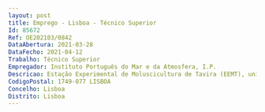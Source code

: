 ```yaml
--- 
layout: post
title: Emprego - Lisboa - Técnico Superior
Id: 85672
Ref: OE202103/0842
DataAbertura: 2021-03-28
DataFecho: 2021-04-12
Trabalho: Técnico Superior
Empregador: Instituto Português do Mar e da Atmosfera, I.P.
Descricao: Estação Experimental de Moluscicultura de Tavira (EEMT), unidade dedicada à investigação da produção de invertebrados marinhos. De harmonia com o Despacho n.º 7922 2020, de 13 de agosto, que aprovou o Regulamento Interno do Instituto Português do Mar e da Atmosfera, I. P., compete à Divisão de Aquacultura, Valorização e Bioprospeção, designado por DivAV, na dependência do Departamento do Mar e Recursos Marinhos  a) Aprofundar e divulgar conhecimentos sobre o cultivo sustentável de peixes, moluscos e outros organismos marinhos com vista à otimização da produção b) Desenvolver novas ferramentas biológicas e promover o seu uso para melhorar a produtividade e sustentabilidade em aquacultura c) Otimizar ingredientes, fórmulas, dietas e outros requisitos nutricionais, para aplicação em diferentes fases do ciclo de vida de espécies alvo em aquacultura d) Desenvolver, testar e aplicar tecnologias e sistemas de produção de aquacultura à escala piloto e) Melhorar o controlo sanitário, diagnóstico, prevenção e tratamento de doenças em espécies aquícolas, em cooperação com os aquacultores e instituições públicas f) Monitorizar os contaminantes microbiológicos em moluscos bivalves comerciais e classificar as zonas de produção de bivalves na costa portuguesa g) Caracterizar compostos em organismos marinhos com possíveis aplicações na indústria designadamente cosmética, farmacêutica e de biomateriais h) Apoiar as fileiras da pesca e aquacultura na caracterização bioquímica, nutricional, sensorial e microbiológica dos produtos de aquacultura e da pesca, bem como na avaliação e comunicação do risco benefício associado i) Desenvolver novas tecnologias de processamento do pescado e apoiar o setor na valorização de espécies comerciais, subprodutos e novos produtos de origem marinha j) Promover a aplicação da biotecnologia e tecnologias inovadoras, visando a produção de produtos de origem marinha com vista à saúde, conveniência e bem estar dos consumidores k) Desenvolver e aplicar instrumentos analíticos que permitam qualificar e certificar a qualidade de produtos da pesca e aquacultura l) Desenvolver e aplicar ferramentas microbiológicas que permitam identificar caraterizar microrganismos emergentes em produtos da pesca e aquacultura m) Apoiar os profissionais das fileiras da pesca e aquacultura na rastreabilidade, desenvolvimento de planos de produção, e comercialização de novos produtos n) Integrar redes de partilha de conhecimento e de dados em qualidade e segurança de produtos da pesca e aquacultura a nível nacional e internacional o) Realizar vistorias e emitir pareceres de apoio à atividade aquícola e aos setores da transformação e comercialização do pescado p) Proporcionar apoio e informação técnica e científica especializada aos setores da pesca e da aquacultura q) Prestar serviços especializados e consultadoria no âmbito das atividades da divisão.Caracterização do posto de trabalho•	Gestão e produção de microalgas •	Execução de análises biológicas (índices de condição e biometrias de invertebrados marinhos)•	Acompanhamento de ensaios de produção de invertebrados marinhos •	Participação na produção de pareceres solicitados pela administração •	Participação na elaboração de requisição e gestão do material laboratorial.
CodigoPostal: 1749-077 LISBOA
Concelho: Lisboa
Distrito: Lisboa
--- 
```

